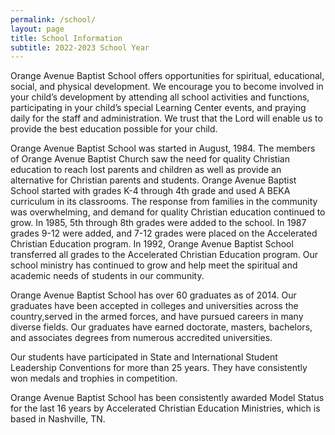 ```yaml
---
permalink: /school/
layout: page
title: School Information
subtitle: 2022-2023 School Year
---
```


Orange Avenue Baptist School offers opportunities for spiritual, educational, social, and physical development. We encourage you to become involved in your child’s development by attending all school activities and functions, participating in your child’s special Learning Center events, and praying daily for the staff and administration. We trust that the Lord will enable us to provide the best education possible for your child.

Orange Avenue Baptist School was started in August, 1984.  The members of Orange Avenue Baptist Church saw the need for quality Christian education to reach lost parents and children as well as provide an alternative for Christian parents and students.  Orange Avenue Baptist School started with grades K-4 through 4th grade and used A BEKA curriculum in its classrooms.  The response from families in the community was overwhelming, and demand for quality Christian education continued to grow.  In 1985, 5th through 8th grades were added to the school.  In 1987 grades 9-12 were added, and 7-12 grades were placed on the Accelerated Christian Education program.  In 1992, Orange Avenue Baptist School transferred all grades to the Accelerated Christian Education program. Our school ministry has continued to grow and help meet the spiritual and academic needs of students in our community.


Orange Avenue Baptist School has over 60 graduates as of 2014.  Our graduates have been accepted in colleges and universities across the country,served in the armed forces, and have pursued careers in many diverse fields.  Our graduates have earned doctorate, masters, bachelors, and associates degrees from numerous accredited universities.


Our students have participated in State and International Student Leadership Conventions for more than 25 years.  They have consistently won medals and trophies in competition.


Orange Avenue Baptist School has been consistently awarded Model Status for the last 16 years by Accelerated Christian Education Ministries, which is based in Nashville, TN.